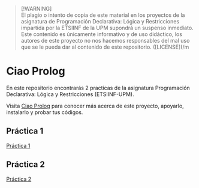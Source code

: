 >[!WARNING]\
>El plagio o intento de copia de este material en los proyectos de la asignatura de Programación Declarativa: Lógica y Restricciones impartida por la ETSIINF de la UPM supondrá un suspenso inmediato. Este contenido es únicamente informativo y de uso didáctico, los autores de este proyecto no nos hacemos responsables del mal uso que se le pueda dar al contenido de este repositorio. ([LICENSE](/m

# Ciao Prolog
En este repositorio encontrarás 2 practicas de la asignatura Programación Declarativa: Lógica y Restricciones (ETSIINF-UPM).

Visita [Ciao Prolog](https://ciao-lang.org/) para conocer más acerca de este proyecto, apoyarlo, instalarlo y probar tus códigos. 

## Práctica 1
[Práctica 1](practica1)

## Práctica 2
[Práctica 2](practica2)

